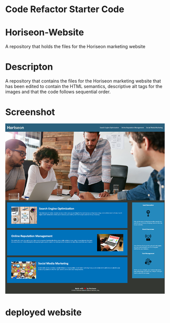 # Code Refactor Starter Code
# Horiseon-Website
A repository that holds the files for the Horiseon marketing website
# Descripton
A repository that contains the files for the Horiseon marketing website that has been edited 
to contain the HTML semantics, descriptive alt tags for the images and that the code follows
sequential order.
# Screenshot
![a screenshot of the website after the code was edited](<horiseon page.png>)
# deployed website
